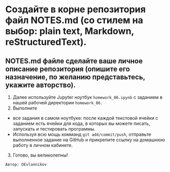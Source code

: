 # Создайте в корне репозитория файл NOTES.md (со стилем на выбор: plain text, Markdown, reStructuredText).
## NOTES.md файле сделайте ваше личное описание репозитория (опишите его назначение, по желанию представьтесь, укажите авторство).

1. Далее используйте Jupyter ноутбук ```homework_06.ipynb``` 
с заданием в нашей рабочей директории ```homework_06.```
2. Выполните 
* все задания в самом ноутбуке:
после каждой текстовой ячейки с заданием есть ячейки для кода,
в которых вы можете писать, запускать и тестировать программы.
* Используя всю мощь комманд ```git add/commit/push```, 
отправьте выполненное задание на GitHub и прикрепите 
ссылку на домашнюю работу в личном кабинете.
3. Готово, вы великолепны!

```Автор: OEvlannikov```
